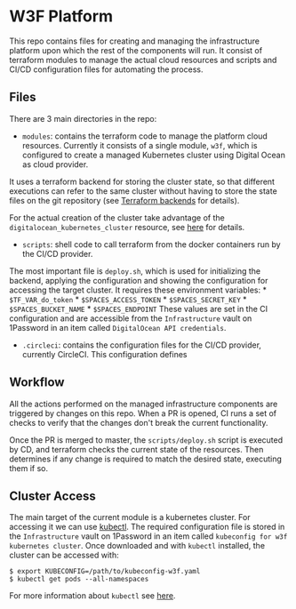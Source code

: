 # W3F Platform

This repo contains files for creating and managing the infrastructure platform
upon which the rest of the components will run. It consist of terraform modules
to manage the actual cloud resources and scripts and CI/CD configuration files
for automating the process.

## Files

There are 3 main directories in the repo:

* `modules`: contains the terraform code to manage the platform cloud resources.
Currently it consists of a single module, `w3f`, which is configured to create a
managed Kubernetes cluster using Digital Ocean as cloud provider.

It uses a terraform backend for storing the cluster state, so that different
executions can refer to the same cluster without having to store the state files
on the git repository (see [Terraform backends](https://www.terraform.io/docs/backends/)
for details).

For the actual creation of the cluster take advantage of the `digitalocean_kubernetes_cluster`
resource, see [here](https://www.terraform.io/docs/providers/do/r/kubernetes_cluster.html)
for details.

* `scripts`: shell code to call terraform from the docker containers run by the
CI/CD provider.

The most important file is `deploy.sh`, which is used for initializing
the backend, applying the configuration and showing the configuration for accessing
the target cluster. It requires these environment variables:
    * `$TF_VAR_do_token`
    * `$SPACES_ACCESS_TOKEN`
    * `$SPACES_SECRET_KEY`
    * `$SPACES_BUCKET_NAME`
    * `$SPACES_ENDPOINT`
These values are set in the CI configuration and are accessible from the
`Infrastructure` vault on 1Password in an item called `DigitalOcean API credentials`.

* `.circleci`: contains the configuration files for the CI/CD provider, currently
CircleCI. This configuration defines

## Workflow

All the actions performed on the managed infrastructure components are triggered
by changes on this repo. When a PR is opened, CI runs a set of checks to verify
that the changes don't break the current functionality.

Once the PR is merged to master, the `scripts/deploy.sh` script is executed by CD,
and terraform checks the current state of the resources. Then determines if any
change is required to match the desired state, executing them if so.

## Cluster Access

The main target of the current module is a kubernetes cluster. For accessing it
we can use [kubectl](https://kubernetes.io/docs/tasks/tools/install-kubectl/).
The required configuration file is stored in the `Infrastructure` vault on
1Password in an item called `kubeconfig for w3f kubernetes cluster`. Once
downloaded and with `kubectl` installed, the cluster can be accessed with:
```
$ export KUBECONFIG=/path/to/kubeconfig-w3f.yaml
$ kubectl get pods --all-namespaces
```
For more information about `kubectl` see [here](https://kubernetes.io/docs/reference/kubectl/overview/).
